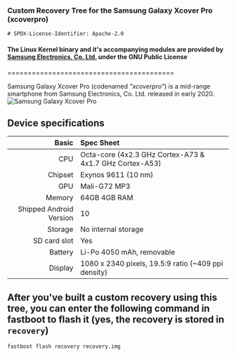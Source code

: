 ### Custom Recovery Tree for the Samsung Galaxy Xcover Pro (xcoverpro)

```
# SPDX-License-Identifier: Apache-2.0
```

#### The Linux Kernel binary and it's accompanying modules are provided by [Samsung Electronics, Co. Ltd.](https://opensource.samsung.com/) under the GNU Public License


=========================================

Samsung Galaxy Xcover Pro (codenamed _"xcoverpro"_) is a mid-range smartphone from Samsung Electronics, Co. Ltd. released in early 2020.
![Samsung Galaxy Xcover Pro](https://fdn2.gsmarena.com/vv/pics/samsung/samsung-galaxy-xcover-pro-1.jpg)

## Device specifications

Basic   | Spec Sheet
-------:|:-------------------------
CPU     | Octa-core (4x2.3 GHz Cortex-A73 & 4x1.7 GHz Cortex-A53)
Chipset | Exynos 9611 (10 nm)
GPU     | Mali-G72 MP3
Memory  | 64GB 4GB RAM
Shipped Android Version | 10
Storage | No internal storage
SD card slot | Yes
Battery | Li-Po 4050 mAh, removable
Display | 1080 x 2340 pixels, 19.5:9 ratio (~409 ppi density)

## After you've built a custom recovery using this tree, you can enter the following command in fastboot to flash it (yes, the recovery is stored in `recovery`)

```
fastboot flash recovery recovery.img
```
